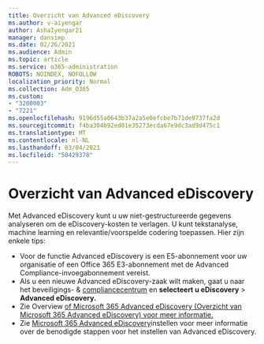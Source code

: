 ```yaml
---
title: Overzicht van Advanced eDiscovery
ms.author: v-aiyengar
author: AshaIyengar21
manager: dansimp
ms.date: 02/26/2021
ms.audience: Admin
ms.topic: article
ms.service: o365-administration
ROBOTS: NOINDEX, NOFOLLOW
localization_priority: Normal
ms.collection: Adm_O365
ms.custom:
- "3200003"
- "7221"
ms.openlocfilehash: 9196d55a0643b37a2a5e0efcbe7b71de9737fa2d
ms.sourcegitcommit: f4ba304b92ed01e35273ecda67e9dc3ad9d475c1
ms.translationtype: MT
ms.contentlocale: nl-NL
ms.lasthandoff: 03/04/2021
ms.locfileid: "50429378"
---
```

# <a name="overview-of-advanced-ediscovery"></a>Overzicht van Advanced eDiscovery

Met Advanced eDiscovery kunt u uw niet-gestructureerde gegevens analyseren om de eDiscovery-kosten te verlagen. U kunt tekstanalyse, machine learning en relevantie/voorspelde codering toepassen. Hier zijn enkele tips:

- Voor de functie Advanced eDiscovery is een E5-abonnement voor uw organisatie of een Office 365 E3-abonnement met de Advanced Compliance-invoegabonnement vereist.
- Als u een nieuwe Advanced eDiscovery-zaak wilt maken, gaat u naar het beveiligings- & [compliancecentrum](https://go.microsoft.com/fwlink/p/?linkid=2077143) en **selecteert u eDiscovery**  >  **Advanced eDiscovery.**
- Zie Overview [of Microsoft 365 Advanced eDiscovery (Overzicht van Microsoft 365 Advanced eDiscovery) voor meer informatie.](https://go.microsoft.com/fwlink/?linkid=2101588)
- Zie [Microsoft 365 Advanced eDiscovery](https://go.microsoft.com/fwlink/?linkid=2122672)instellen voor meer informatie over de benodigde stappen voor het instellen van Advanced eDiscovery.